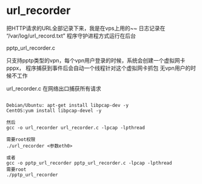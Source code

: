 url_recorder
===========

把HTTP请求的URL全部记录下来，我是在vps上用的~~
日志记录在 “/var/log/url_record.txt”
程序守护进程方式运行在后台

pptp_url_recorder.c

只支持pptp类型的vpn，每个vpn用户登录的时候，系统会创建一个虚拟网卡pppx，
程序捕获到事件后会自动一个线程针对这个虚拟网卡抓包
无vpn用户的时候不工作

url_recorder.c
在网络出口捕获所有请求






<pre><code>
Debian/Ubuntu: apt-get install libpcap-dev -y
CentOS:yum install libpcap-devel -y

然后
gcc -o url_recorder url_recorder.c -lpcap -lpthread

需要root权限
./url_recorder <参数eth0>

或者
gcc -o pptp_url_recorder pptp_url_recorder.c -lpcap -lpthread
需要root
./pptp_url_recorder 

</code></pre>
